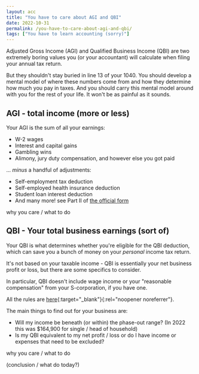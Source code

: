 ```yaml
---
layout: acc
title: "You have to care about AGI and QBI"
date: 2022-10-31
permalink: /you-have-to-care-about-agi-and-qbi/
tags: ["You have to learn accounting (sorry)"]
---
```


Adjusted Gross Income (AGI) and Qualified Business Income (QBI) are two extremely boring values you (or your accountant) will calculate when filing your annual tax return. 

But they shouldn't stay buried in line 13 of your 1040. You should develop a mental model of where these numbers come from and how they determine how much you pay in taxes. And you should carry this mental model around with you for the rest of your life. It won't be as painful as it sounds.

## AGI - total income (more or less)

Your AGI is the sum of all your earnings:

- W-2 wages
- Interest and capital gains
- Gambling wins
- Alimony, jury duty compensation, and however else you got paid

... _minus_ a handful of adjustments:

- Self-employment tax deduction
- Self-employed health insurance deduction
- Student loan interest deduction
- And many more! see Part II of [the official form](https://www.irs.gov/pub/irs-pdf/f1040s1.pdf)

why you care / what to do

## QBI - Your total business earnings (sort of)

Your QBI is what determines whether you're eligible for the QBI deduction, which can save you a bunch of money on your _personal_ income tax return.

It's not based on your taxable income - QBI is essentially your net business profit or loss, but there are some specifics to consider.

In particular, QBI doesn't include wage income or your "reasonable compensation" from your S-corporation, if you have one.

All the rules are [here](https://www.irs.gov/instructions/i8995){:target="_blank"}{:rel="noopener noreferrer"}.

The main things to find out for your business are:

- Will my income be beneath (or within) the phase-out range? (In 2022 this was $164,900 for single / head of household)
- Is my QBI equivalent to my net profit / loss or do I have income or expenses that need to be excluded?

why you care / what to do

(conclusion / what do today?)
